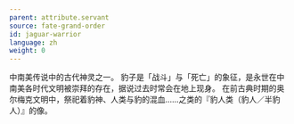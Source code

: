 ```yaml
---
parent: attribute.servant
source: fate-grand-order
id: jaguar-warrior
language: zh
weight: 0
---
```


中南美传说中的古代神灵之一。
豹子是「战斗」与「死亡」的象征，是永世在中南美各时代文明被崇拜的存在，据说过去时常会在地上现身。
在前古典时期的奥尔梅克文明中，祭祀着豹神、人类与豹的混血……之类的『豹人类（豹人／半豹人）』的像。
